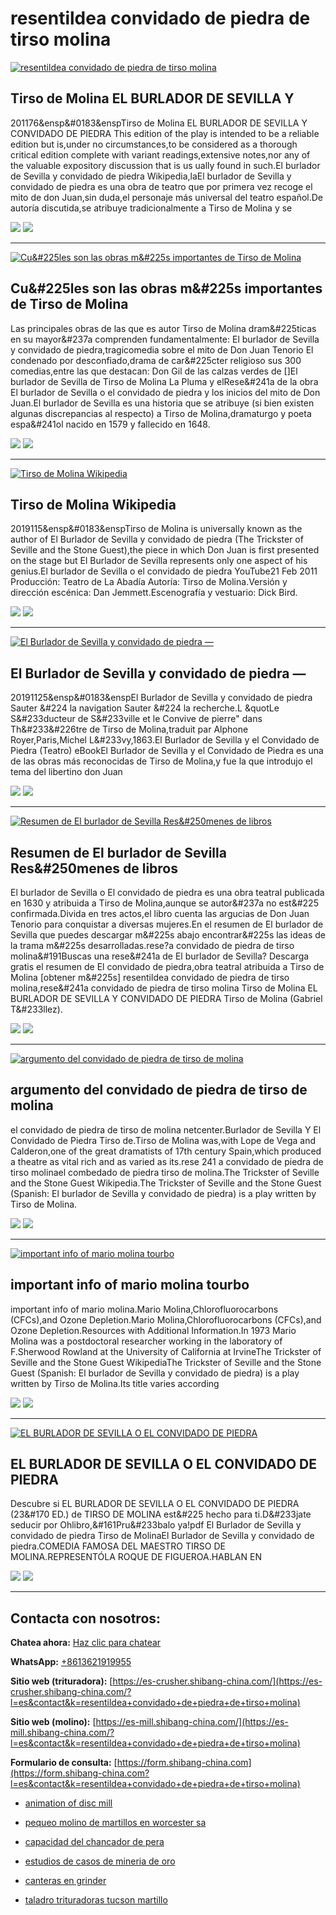 # resentildea convidado de piedra de tirso molina

<a href="https://swt.shibang-china.com/?l=es&img&k=resentildea+convidado+de+piedra+de+tirso+molina" target="_blank">![resentildea convidado de piedra de tirso molina](http://static.shibang-china.com/all-800x300/251.jpg)</a>

## Tirso de Molina EL BURLADOR DE SEVILLA Y
201176&ensp&#0183&enspTirso de Molina EL BURLADOR DE SEVILLA Y CONVIDADO DE PIEDRA This edition of the play is intended to be a reliable edition but is,under no circumstances,to be considered as a thorough critical edition complete with variant readings,extensive notes,nor any of the valuable expository discussion that is us ually found in such.El burlador de Sevilla y convidado de piedra Wikipedia,laEl burlador de Sevilla y convidado de piedra es una obra de teatro que por primera vez recoge el mito de don Juan,sin duda,el personaje más universal del teatro español.De autoría discutida,se atribuye tradicionalmente a Tirso de Molina y se


<a href="https://whatsapp.shibangsoft.com/WhatsApp.php" target="_blank" title="WhatsApp">![](http://static.shibang-china.com/icon/whatsapp.png)</a> <a href="https://swt.shibang-china.com/?l=es&icon&k=resentildea+convidado+de+piedra+de+tirso+molina" target="_blank">![](http://static.shibang-china.com/icon/chat-es.png)</a>

---

<a href="https://swt.shibang-china.com/?l=es&img&k=resentildea+convidado+de+piedra+de+tirso+molina" target="_blank">![Cu&#225les son las obras m&#225s importantes de Tirso de Molina](http://static.shibang-china.com/all-800x300/160.jpg)</a>

## Cu&#225les son las obras m&#225s importantes de Tirso de Molina
Las principales obras de las que es autor Tirso de Molina dram&#225ticas en su mayor&#237a comprenden fundamentalmente: El burlador de Sevilla y convidado de piedra,tragicomedia sobre el mito de Don Juan Tenorio El condenado por desconfiado,drama de car&#225cter religioso sus 300 comedias,entre las que destacan: Don Gil de las calzas verdes de []El burlador de Sevilla de Tirso de Molina La Pluma y elRese&#241a de la obra El burlador de Sevilla o el convidado de piedra y los inicios del mito de Don Juan.El burlador de Sevilla es una historia que se atribuye (si bien existen algunas discrepancias al respecto) a Tirso de Molina,dramaturgo y poeta espa&#241ol nacido en 1579 y fallecido en 1648.


<a href="https://whatsapp.shibangsoft.com/WhatsApp.php" target="_blank" title="WhatsApp">![](http://static.shibang-china.com/icon/whatsapp.png)</a> <a href="https://swt.shibang-china.com/?l=es&icon&k=resentildea+convidado+de+piedra+de+tirso+molina" target="_blank">![](http://static.shibang-china.com/icon/chat-es.png)</a>

---

<a href="https://swt.shibang-china.com/?l=es&img&k=resentildea+convidado+de+piedra+de+tirso+molina" target="_blank">![Tirso de Molina Wikipedia](http://static.shibang-china.com/all-800x300/998.jpg)</a>

## Tirso de Molina Wikipedia
2019115&ensp&#0183&enspTirso de Molina is universally known as the author of El Burlador de Sevilla y convidado de piedra (The Trickster of Seville and the Stone Guest),the piece in which Don Juan is first presented on the stage but El Burlador de Sevilla represents only one aspect of his genius.El burlador de Sevilla o el convidado de piedra YouTube21 Feb 2011 Producción: Teatro de La Abadía Autoría: Tirso de Molina.Versión y dirección escénica: Dan Jemmett.Escenografía y vestuario: Dick Bird.


<a href="https://whatsapp.shibangsoft.com/WhatsApp.php" target="_blank" title="WhatsApp">![](http://static.shibang-china.com/icon/whatsapp.png)</a> <a href="https://swt.shibang-china.com/?l=es&icon&k=resentildea+convidado+de+piedra+de+tirso+molina" target="_blank">![](http://static.shibang-china.com/icon/chat-es.png)</a>

---

<a href="https://swt.shibang-china.com/?l=es&img&k=resentildea+convidado+de+piedra+de+tirso+molina" target="_blank">![El Burlador de Sevilla y convidado de piedra —](http://static.shibang-china.com/all-800x300/921.jpg)</a>

## El Burlador de Sevilla y convidado de piedra —
20191125&ensp&#0183&enspEl Burlador de Sevilla y convidado de piedra Sauter &#224 la navigation Sauter &#224 la recherche.L &quotLe S&#233ducteur de S&#233ville et le Convive de pierre" dans Th&#233&#226tre de Tirso de Molina,traduit par Alphone Royer,Paris,Michel L&#233vy,1863.El Burlador de Sevilla y el Convidado de Piedra (Teatro) eBookEl Burlador de Sevilla y el Convidado de Piedra es una de las obras más reconocidas de Tirso de Molina,y fue la que introdujo el tema del libertino don Juan


<a href="https://whatsapp.shibangsoft.com/WhatsApp.php" target="_blank" title="WhatsApp">![](http://static.shibang-china.com/icon/whatsapp.png)</a> <a href="https://swt.shibang-china.com/?l=es&icon&k=resentildea+convidado+de+piedra+de+tirso+molina" target="_blank">![](http://static.shibang-china.com/icon/chat-es.png)</a>

---

<a href="https://swt.shibang-china.com/?l=es&img&k=resentildea+convidado+de+piedra+de+tirso+molina" target="_blank">![Resumen de El burlador de Sevilla Res&#250menes de libros](http://static.shibang-china.com/all-800x300/380.jpg)</a>

## Resumen de El burlador de Sevilla Res&#250menes de libros
El burlador de Sevilla o El convidado de piedra es una obra teatral publicada en 1630 y atribuida a Tirso de Molina,aunque se autor&#237a no est&#225 confirmada.Divida en tres actos,el libro cuenta las argucias de Don Juan Tenorio para conquistar a diversas mujeres.En el resumen de El burlador de Sevilla que puedes descargar m&#225s abajo encontrar&#225s las ideas de la trama m&#225s desarrolladas.rese?a convidado de piedra de tirso molina&#191Buscas una rese&#241a de El burlador de Sevilla? Descarga gratis el resumen de El convidado de piedra,obra teatral atribuida a Tirso de Molina [obtener m&#225s] resentildea convidado de piedra de tirso molina,rese&#241a convidado de piedra de tirso molina Tirso de Molina EL BURLADOR DE SEVILLA Y CONVIDADO DE PIEDRA Tirso de Molina (Gabriel T&#233llez).


<a href="https://whatsapp.shibangsoft.com/WhatsApp.php" target="_blank" title="WhatsApp">![](http://static.shibang-china.com/icon/whatsapp.png)</a> <a href="https://swt.shibang-china.com/?l=es&icon&k=resentildea+convidado+de+piedra+de+tirso+molina" target="_blank">![](http://static.shibang-china.com/icon/chat-es.png)</a>

---

<a href="https://swt.shibang-china.com/?l=es&img&k=resentildea+convidado+de+piedra+de+tirso+molina" target="_blank">![argumento del convidado de piedra de tirso de molina](http://static.shibang-china.com/all-800x300/1383.jpg)</a>

## argumento del convidado de piedra de tirso de molina
el convidado de piedra de tirso de molina netcenter.Burlador de Sevilla Y El Convidado de Piedra Tirso de.Tirso de Molina was,with Lope de Vega and Calderon,one of the great dramatists of 17th century Spain,which produced a theatre as vital rich and as varied as its.rese 241 a convidado de piedra de tirso molinael combedado de piedra tirso de molina.The Trickster of Seville and the Stone Guest Wikipedia.The Trickster of Seville and the Stone Guest (Spanish: El burlador de Sevilla y convidado de piedra) is a play written by Tirso de Molina.


<a href="https://whatsapp.shibangsoft.com/WhatsApp.php" target="_blank" title="WhatsApp">![](http://static.shibang-china.com/icon/whatsapp.png)</a> <a href="https://swt.shibang-china.com/?l=es&icon&k=resentildea+convidado+de+piedra+de+tirso+molina" target="_blank">![](http://static.shibang-china.com/icon/chat-es.png)</a>

---

<a href="https://swt.shibang-china.com/?l=es&img&k=resentildea+convidado+de+piedra+de+tirso+molina" target="_blank">![important info of mario molina tourbo](http://static.shibang-china.com/all-800x300/560.jpg)</a>

## important info of mario molina tourbo
important info of mario molina.Mario Molina,Chlorofluorocarbons (CFCs),and Ozone Depletion.Mario Molina,Chlorofluorocarbons (CFCs),and Ozone Depletion.Resources with Additional Information.In 1973 Mario Molina was a postdoctoral researcher working in the laboratory of F.Sherwood Rowland at the University of California at IrvineThe Trickster of Seville and the Stone Guest WikipediaThe Trickster of Seville and the Stone Guest (Spanish: El burlador de Sevilla y convidado de piedra) is a play written by Tirso de Molina.Its title varies according


<a href="https://whatsapp.shibangsoft.com/WhatsApp.php" target="_blank" title="WhatsApp">![](http://static.shibang-china.com/icon/whatsapp.png)</a> <a href="https://swt.shibang-china.com/?l=es&icon&k=resentildea+convidado+de+piedra+de+tirso+molina" target="_blank">![](http://static.shibang-china.com/icon/chat-es.png)</a>

---

<a href="https://swt.shibang-china.com/?l=es&img&k=resentildea+convidado+de+piedra+de+tirso+molina" target="_blank">![EL BURLADOR DE SEVILLA O EL CONVIDADO DE PIEDRA](http://static.shibang-china.com/all-800x300/315.jpg)</a>

## EL BURLADOR DE SEVILLA O EL CONVIDADO DE PIEDRA
Descubre si EL BURLADOR DE SEVILLA O EL CONVIDADO DE PIEDRA (23&#170 ED.) de TIRSO DE MOLINA est&#225 hecho para ti.D&#233jate seducir por Ohlibro,&#161Pru&#233balo ya!pdf El Burlador de Sevilla y convidado de piedra Tirso de MolinaEl Burlador de Sevilla y convidado de piedra.COMEDIA FAMOSA DEL MAESTRO TIRSO DE MOLINA.REPRESENTÓLA ROQUE DE FIGUEROA.HABLAN EN


<a href="https://whatsapp.shibangsoft.com/WhatsApp.php" target="_blank" title="WhatsApp">![](http://static.shibang-china.com/icon/whatsapp.png)</a> <a href="https://swt.shibang-china.com/?l=es&icon&k=resentildea+convidado+de+piedra+de+tirso+molina" target="_blank">![](http://static.shibang-china.com/icon/chat-es.png)</a>

---
## Contacta con nosotros:

**Chatea ahora:** [Haz clic para chatear](https://swt.shibang-china.com?l=es&contact&k=resentildea+convidado+de+piedra+de+tirso+molina)

**WhatsApp:**  [+8613621919955](https://whatsapp.shibangsoft.com/WhatsApp.php)

**Sitio web (trituradora):** [https://es-crusher.shibang-china.com/](https://es-crusher.shibang-china.com/?l=es&contact&k=resentildea+convidado+de+piedra+de+tirso+molina)

**Sitio web (molino):** [https://es-mill.shibang-china.com/](https://es-mill.shibang-china.com/?l=es&contact&k=resentildea+convidado+de+piedra+de+tirso+molina)

**Formulario de consulta:** [https://form.shibang-china.com](https://form.shibang-china.com?l=es&contact&k=resentildea+convidado+de+piedra+de+tirso+molina)

* [animation of disc mill](../91/animation%20of%20disc%20mill.md)

* [pequeo molino de martillos en worcester sa](../85/pequeo%20molino%20de%20martillos%20en%20worcester%20sa.md)

* [capacidad del chancador de pera](../95/capacidad%20del%20chancador%20de%20pera.md)

* [estudios de casos de mineria de oro](../81/estudios%20de%20casos%20de%20mineria%20de%20oro.md)

* [canteras en grinder](../85/canteras%20en%20grinder.md)

* [taladro trituradoras tucson martillo](../95/taladro%20trituradoras%20tucson%20martillo.md)